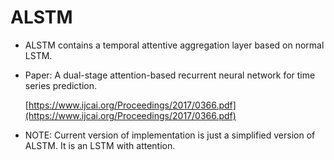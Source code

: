# ALSTM

- ALSTM contains a temporal attentive aggregation layer based on normal LSTM.

- Paper: A dual-stage attention-based recurrent neural network for time series prediction.

  [https://www.ijcai.org/Proceedings/2017/0366.pdf](https://www.ijcai.org/Proceedings/2017/0366.pdf)

- NOTE: Current version of implementation is just a simplified version of ALSTM. It is an LSTM with attention.
